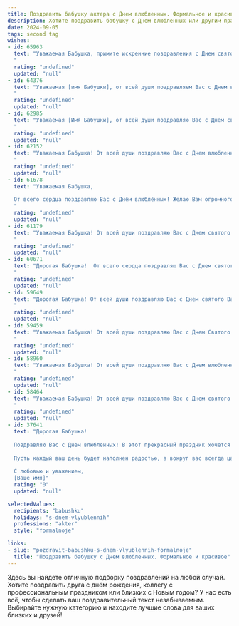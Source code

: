 ```yaml
---
title: Поздравить бабушку актера с Днем влюбленных. Формальное и красивое
description: Хотите поздравить бабушку с Днем влюбленных или другим праздником? Наш ИИ создаст незабываемое поздравление, а вы обязательно выделитесь среди других.  
date: 2024-09-05
tags: second tag
wishes:
- id: 65963
  text: "Уважаемая Бабушка, примите искренние поздравления с Днем святого Валентина! Желаю Вам неиссякаемой энергии, вдохновения и любви, которую Вы дарите всему миру своим искусством. Пусть каждый Ваш выход на сцену будет ярким и запоминающимся!
  "
  rating: "undefined"
  updated: "null"
- id: 64376
  text: "Уважаемая [имя Бабушки], от всей души поздравляем Вас с Днем всех влюбленных! Пусть Ваша жизнь будет наполнена любовью, счастьем и яркими красками. Желаем Вам крепкого здоровья, творческих успехов на сценических подмостках и, конечно же, безграничного  вдохновения!
  "
  rating: "undefined"
  updated: "null"
- id: 62985
  text: "Уважаемая [Имя Бабушки], от всей души поздравляю Вас с Днем святого Валентина! Пусть этот день наполнится любовью, теплом и радостью, а Ваша жизнь будет полна счастливых моментов, как прекрасная игра на сцене. С праздником!
  "
  rating: "undefined"
  updated: "null"
- id: 62152
  text: "Уважаемая Бабушка! От всей души поздравляю Вас с Днем влюбленных! Желаю Вам крепкого здоровья, оптимизма и вдохновения, чтобы каждый день был наполнен любовью, радостью и теплом. Пусть Ваш талант и харизма,  присущие настоящему актеру,  вдохновляют Вас и всех, кто Вас окружает!
  "
  rating: "undefined"
  updated: "null"
- id: 61678
  text: "Уважаемая Бабушка,
  
  От всего сердца поздравляю Вас с Днём влюблённых! Желаю Вам огромного счастья, любви и, конечно же, ярких ролей на сцене жизни. Пусть каждый день дарит Вам новые эмоции и вдохновение, а любовь близких согревает Вас своим теплом.
  "
  rating: "undefined"
  updated: "null"
- id: 61179
  text: "Уважаемая Бабушка! От всей души поздравляю Вас с Днем святого Валентина! Желаю Вам, чтобы в Вашей жизни всегда царили любовь, тепло и нежность! Пусть каждый день приносит Вам радость и новые творческие идеи, ведь Вы -  талантливая актриса,  одаривающая зрителей своим искусством!
  "
  rating: "undefined"
  updated: "null"
- id: 60671
  text: "Дорогая Бабушка!  От всего сердца поздравляю Вас с Днем святого Валентина!  Пусть Ваша жизнь всегда будет наполнена любовью, теплом и прекрасными моментами, как на сцене, так и за её пределами!  Желаю Вам здоровья, счастья и вдохновения!
  "
  rating: "undefined"
  updated: "null"
- id: 59649
  text: "Дорогая Бабушка! От всей души поздравляю Вас с Днем святого Валентина! Желаю Вам много радости, любви и тепла в этот прекрасный день. Пусть Ваша жизнь будет полна прекрасных моментов и ярких впечатлений!
  "
  rating: "undefined"
  updated: "null"
- id: 59459
  text: "Уважаемая Бабушка! От всей души поздравляю Вас с Днем Святого Валентина! Пусть в Вашей жизни всегда царит любовь, тепло и радость, а Ваши таланты как актрисы продолжают радовать зрителей. Желаю Вам крепкого здоровья, счастья и творческих успехов!
  "
  rating: "undefined"
  updated: "null"
- id: 58960
  text: "Уважаемая Бабушка! От всей души поздравляю Вас с Днем влюбленных! Пусть в Вашей жизни всегда царят любовь, теплота и забота. Желаю Вам крепкого здоровья, неиссякаемого оптимизма и  радости от каждой прожитой минуты. Пусть Ваше актерское мастерство и талант всегда Вас радуют!
  "
  rating: "undefined"
  updated: "null"
- id: 58464
  text: "Уважаемая Бабушка! От всей души поздравляю Вас с Днем святого Валентина! Пусть этот день подарит Вам множество теплых и светлых моментов, как на сцене, так и в жизни! Желаю Вам крепкого здоровья, вдохновения в творчестве и любви, которая всегда будет с Вами!
  "
  rating: "undefined"
  updated: "null"
- id: 37641
  text: "Дорогая Бабушка!
  
  Поздравляю Вас с Днем влюбленных! В этот прекрасный праздник хочется пожелать Вам безмерного счастья, теплоты и любви. Вы — настоящий мастер своего дела, и в жизни Вы играете главную роль, вдохновляя всех нас своим талантом и добрым сердцем.
  
  Пусть каждый ваш день будет наполнен радостью, а вокруг вас всегда царит атмосфера любви и заботы. Ваша поддержка и мудрость придают нам сил и уверенности.
  
  С любовью и уважением,
  [Ваше имя]"
  rating: "0"
  updated: "null"

selectedValues:
  recipients: "babushku"
  holidays: "s-dnem-vlyublennih"
  professions: "akter"
  style: "formalnoje"

links:
- slug: "pozdravit-babushku-s-dnem-vlyublennih-formalnoje"
  title: "Поздравить бабушку с Днем влюбленных. Формальное и красивое"
---
```


Здесь вы найдете отличную подборку поздравлений на любой случай. 
Хотите поздравить друга с днём рождения, коллегу с профессиональным праздником или близких с Новым годом? У нас есть всё, чтобы сделать ваш поздравительный текст незабываемым. Выбирайте нужную категорию и находите лучшие слова для ваших близких и друзей!
